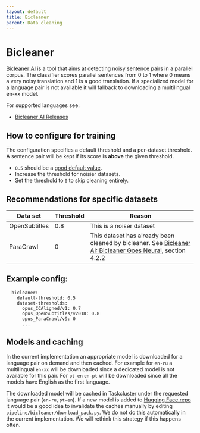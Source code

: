 ```yaml
---
layout: default
title: Bicleaner
parent: Data cleaning
---
```

# Bicleaner


[Bicleaner AI](https://github.com/bitextor/bicleaner-ai) is a tool that aims at detecting noisy sentence pairs in a parallel corpus. 
The classifier scores parallel sentences from 0 to 1 where 0 means a very noisy translation and 1 is a good translation.
If a specialized model for a language pair is not available it will fallback to downloading a multilingual en-xx model.

For supported languages see:
  * [Bicleaner AI Releases][ai-releases]

## How to configure for training

The configuration specifies a default threshold and a per-dataset threshold. A sentence pair will be kept if its score is **above** the given threshold.

- `0.5` should be a [good default value].
- Increase the threshold for noisier datasets.
- Set the threshold to `0` to skip cleaning entirely.

## Recommendations for specific datasets

| Data set      | Threshold | Reason                   |
| ------------- | --------- | -------                  |
| OpenSubtitles | 0.8       | This is a noiser dataset |
| ParaCrawl     | 0         | This dataset has already been cleaned by bicleaner. See [Bicleaner AI: Bicleaner Goes Neural], section 4.2.2 |

## Example config:

```
  bicleaner:
    default-threshold: 0.5
    dataset-thresholds:
      opus_CCAligned/v1: 0.7
      opus_OpenSubtitles/v2018: 0.8
      opus_ParaCrawl/v9: 0
      ...
```

[good default value]: https://github.com/bitextor/bicleaner-ai/wiki/How-to-train-your-Bicleaner-AI#bicleaning-a-corpus
[ai-releases]: https://github.com/bitextor/bicleaner-ai-data/releases
[releases]: https://github.com/bitextor/bicleaner-data/releases
[Bicleaner AI: Bicleaner Goes Neural]: https://aclanthology.org/2022.lrec-1.87.pdf


## Models and caching

In the current implementation an appropriate model is downloaded for a language pair on demand and then cached. 
For example for `en-ru` a multilingual `en-xx` will be downloaded since a dedicated model is not available for this pair.
For `pt-en` `en-pt` will be downloaded since all the models have English as the first language.

The downloaded model will be cached in Taskcluster under the requested language pair (`en-ru`, `pt-en`). 
If a new model is added to [Hugging Face repo](https://huggingface.co/bitextor) it would be a good idea to invalidate
the caches manually by editing `pipeline/bicleaner/download_pack.py`. 
We do not do this automatically in the current implementation. We will rethink this strategy if this happens often.
